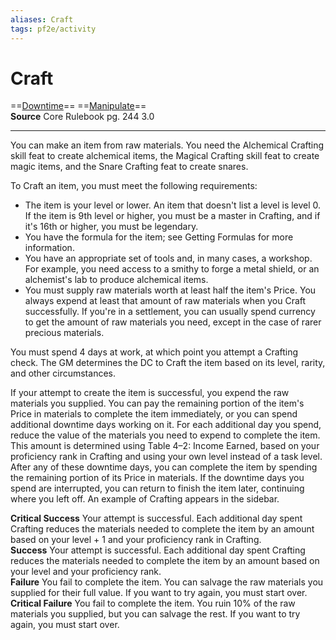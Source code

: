 ```yaml
---
aliases: Craft 
tags: pf2e/activity
---
```


# Craft

==[Downtime](../Traits/Downtime.md)== ==[Manipulate](../Traits/Manipulate.md)==  
__Source__ Core Rulebook pg. 244 3.0

---

You can make an item from raw materials. You need the Alchemical Crafting skill feat to create alchemical items, the Magical Crafting skill feat to create magic items, and the Snare Crafting feat to create snares.

To Craft an item, you must meet the following requirements:

- The item is your level or lower. An item that doesn't list a level is level 0. If the item is 9th level or higher, you must be a master in Crafting, and if it's 16th or higher, you must be legendary.
- You have the formula for the item; see Getting Formulas for more information.
- You have an appropriate set of tools and, in many cases, a workshop. For example, you need access to a smithy to forge a metal shield, or an alchemist's lab to produce alchemical items.
- You must supply raw materials worth at least half the item's Price. You always expend at least that amount of raw materials when you Craft successfully. If you're in a settlement, you can usually spend currency to get the amount of raw materials you need, except in the case of rarer precious materials.

You must spend 4 days at work, at which point you attempt a Crafting check. The GM determines the DC to Craft the item based on its level, rarity, and other circumstances.

If your attempt to create the item is successful, you expend the raw materials you supplied. You can pay the remaining portion of the item's Price in materials to complete the item immediately, or you can spend additional downtime days working on it. For each additional day you spend, reduce the value of the materials you need to expend to complete the item. This amount is determined using Table 4–2: Income Earned, based on your proficiency rank in Crafting and using your own level instead of a task level. After any of these downtime days, you can complete the item by spending the remaining portion of its Price in materials. If the downtime days you spend are interrupted, you can return to finish the item later, continuing where you left off. An example of Crafting appears in the sidebar.

**Critical Success** Your attempt is successful. Each additional day spent Crafting reduces the materials needed to complete the item by an amount based on your level + 1 and your proficiency rank in Crafting.  
**Success** Your attempt is successful. Each additional day spent Crafting reduces the materials needed to complete the item by an amount based on your level and your proficiency rank.  
**Failure** You fail to complete the item. You can salvage the raw materials you supplied for their full value. If you want to try again, you must start over.  
**Critical Failure** You fail to complete the item. You ruin 10% of the raw materials you supplied, but you can salvage the rest. If you want to try again, you must start over.
